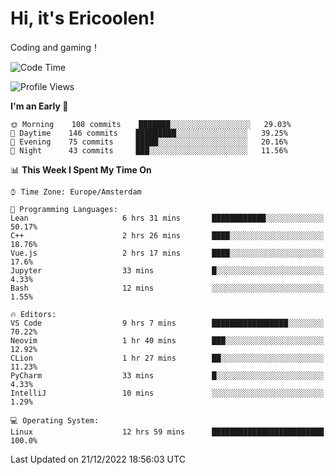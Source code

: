 # Hi, it's Ericoolen!
Coding and gaming！

<!--START_SECTION:waka-->
![Code Time](http://img.shields.io/badge/Code%20Time-588%20hrs%2043%20mins-blue)

![Profile Views](http://img.shields.io/badge/Profile%20Views-0-blue)

**I'm an Early 🐤** 

```text
🌞 Morning    108 commits    ███████░░░░░░░░░░░░░░░░░░   29.03% 
🌆 Daytime    146 commits    █████████░░░░░░░░░░░░░░░░   39.25% 
🌃 Evening    75 commits     █████░░░░░░░░░░░░░░░░░░░░   20.16% 
🌙 Night      43 commits     ███░░░░░░░░░░░░░░░░░░░░░░   11.56%

```


📊 **This Week I Spent My Time On** 

```text
⌚︎ Time Zone: Europe/Amsterdam

💬 Programming Languages: 
Lean                     6 hrs 31 mins       ████████████░░░░░░░░░░░░░   50.17% 
C++                      2 hrs 26 mins       ████░░░░░░░░░░░░░░░░░░░░░   18.76% 
Vue.js                   2 hrs 17 mins       ████░░░░░░░░░░░░░░░░░░░░░   17.6% 
Jupyter                  33 mins             █░░░░░░░░░░░░░░░░░░░░░░░░   4.33% 
Bash                     12 mins             ░░░░░░░░░░░░░░░░░░░░░░░░░   1.55%

🔥 Editors: 
VS Code                  9 hrs 7 mins        █████████████████░░░░░░░░   70.22% 
Neovim                   1 hr 40 mins        ███░░░░░░░░░░░░░░░░░░░░░░   12.92% 
CLion                    1 hr 27 mins        ██░░░░░░░░░░░░░░░░░░░░░░░   11.23% 
PyCharm                  33 mins             █░░░░░░░░░░░░░░░░░░░░░░░░   4.33% 
IntelliJ                 10 mins             ░░░░░░░░░░░░░░░░░░░░░░░░░   1.29%

💻 Operating System: 
Linux                    12 hrs 59 mins      █████████████████████████   100.0%

```


 Last Updated on 21/12/2022 18:56:03 UTC
<!--END_SECTION:waka-->

